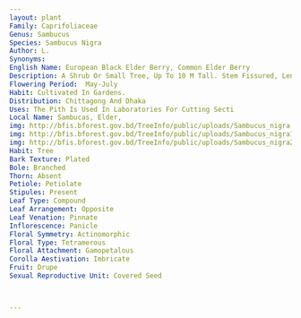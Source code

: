 ```yaml
---
layout: plant
Family: Caprifoliaceae
Genus: Sambucus
Species: Sambucus Nigra
Author: L.
Synonyms: 
English Name: European Black Elder Berry, Common Elder Berry
Description: A Shrub Or Small Tree, Up To 10 M Tall. Stem Fissured, Lenticellate, Pith White. Leaves Odd-pinnante, Decussate, Usually 5-foliolate, Stipules Subulate, Leaflets Ovate-lanceolate, 3-8 Ã— 1.5-4.0 Cm, Chartaceous, Base Narrow, Margin Serrate, Apex Acute, Surface Glabrous To Strigose. Inflorescence Corymbose, Up To 15 Cm Long, Pedicels Jointed, Bracteoles Minute. Flowers 5-merous. Calyx 5-lobed. Corolla Cream-coloured, Rotate, Deeply 5-lobed, 8 Mm Wide. Stamens 5, Inserted At The Base Of The Corolla Tube, Anthers Oblong, C 1 Mm Long, Filaments 2 Mm Long. Ovary 3-5 Celled, Ovule 1, Pendulous, Stigmas 3, Almost Sessile. Fruit A Drupe, Globose, 5-8 Mm In Diameter, Black Or Purple When Ripe, Pyrenes 3-5, Oblong, C 3.5 Mm Long, 1-seeded, Surface Rugose.
Flowering Period:  May-July
Habit: Cultivated In Gardens.
Distribution: Chittagong And Dhaka
Uses: The Pith Is Used In Laboratories For Cutting Secti
Local Name: Sambucas, Elder, 
img: http://bfis.bforest.gov.bd/TreeInfo/public/uploads/Sambucus_nigra.jpg
img: http://bfis.bforest.gov.bd/TreeInfo/public/uploads/Sambucus_nigra1.jpg
img: http://bfis.bforest.gov.bd/TreeInfo/public/uploads/Sambucus_nigra2.jpg
Habit: Tree
Bark Texture: Plated
Bole: Branched
Thorn: Absent
Petiole: Petiolate
Stipules: Present
Leaf Type: Compound
Leaf Arrangement: Opposite
Leaf Venation: Pinnate
Inflorescence: Panicle
Floral Symmetry: Actinomorphic
Floral Type: Tetramerous
Floral Attachment: Gamopetalous
Corolla Aestivation: Imbricate
Fruit: Drupe
Sexual Reproductive Unit: Covered Seed



---
```


